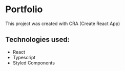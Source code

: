 # Portfolio


This project was created with CRA (Create React App)


## Technologies used:
- React
- Typescript
- Styled Components
 
